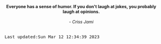 
<div align="center"><b><span>Everyone has a sense of humor. If you don't laugh at jokes, you probably laugh at opinions.</span></b><br><br><i> - Criss Jami</i></div>
<br><br><kbd>Last updated:Sun Mar 12 12:34:39 2023</kbd>